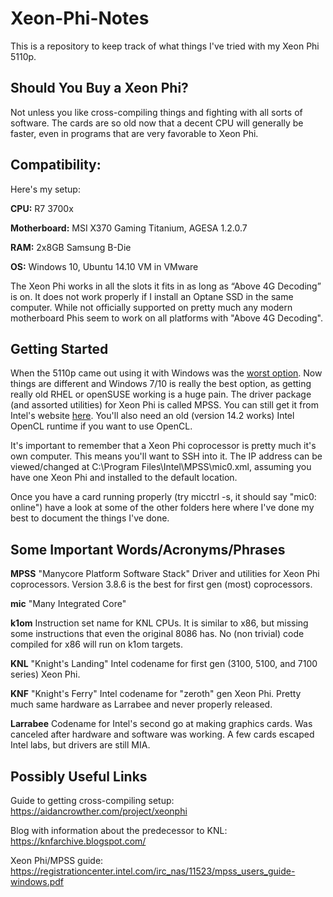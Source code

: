 # Xeon-Phi-Notes
 
This is a repository to keep track of what things I've tried with my Xeon Phi 5110p.

## Should You Buy a Xeon Phi?
Not unless you like cross-compiling things and fighting with all sorts of software. The cards are so old now that a decent CPU will generally be faster, even in programs that are very favorable to Xeon Phi.

## Compatibility:

Here's my setup:

<b>CPU:</b>         R7 3700x

<b>Motherboard:</b> MSI X370 Gaming Titanium, AGESA 1.2.0.7

<b>RAM:</b>         2x8GB Samsung B-Die

<b>OS:</b>          Windows 10, Ubuntu 14.10 VM in VMware


The Xeon Phi works in all the slots it fits in as long as “Above 4G Decoding” is on. It does not work properly if I install an Optane SSD in the same computer. While not officially supported on pretty much any modern motherboard Phis seem to work on all platforms with "Above 4G Decoding". 

## Getting Started

When the 5110p came out using it with Windows was the <a href=https://www.pugetsystems.com/labs/hpc/Windows-10-with-Xeon-Phi-733/>worst option</a>. Now things are different and Windows 7/10 is really the best option, as getting really old RHEL or openSUSE working is a huge pain. The driver package (and assorted utilities) for Xeon Phi is called MPSS. You can still get it from Intel's website <a href=https://www.intel.com/content/www/us/en/developer/articles/tool/manycore-platform-software-stack-mpss.html>here</a>. You'll also need an old (version 14.2 works) Intel OpenCL runtime if you want to use OpenCL.

It's important to remember that a Xeon Phi coprocessor is pretty much it's own computer. This means you'll want to SSH into it. The IP address can be viewed/changed at C:\Program Files\Intel\MPSS\mic0.xml, assuming you have one Xeon Phi and installed to the default location.

Once you have a card running properly (try micctrl -s, it should say "mic0: online") have a look at some of the other folders here where I've done my best to document the things I've done.

## Some Important Words/Acronyms/Phrases
<b>MPSS</b> "Manycore Platform Software Stack" Driver and utilities for Xeon Phi coprocessors. Version 3.8.6 is the best for first gen (most) coprocessors.

<b>mic</b> "Many Integrated Core"

<b>k1om</b> Instruction set name for KNL CPUs. It is similar to x86, but missing some instructions that even the original 8086 has. No (non trivial) code compiled for x86 will run on k1om targets.

<b>KNL</b> "Knight's Landing" Intel codename for first gen (3100, 5100, and 7100 series) Xeon Phi.

<b>KNF</b> "Knight's Ferry" Intel codename for "zeroth" gen Xeon Phi. Pretty much same hardware as Larrabee and never properly released.

<b>Larrabee</b> Codename for Intel's second go at making graphics cards. Was canceled after hardware and software was working. A few cards escaped Intel labs, but drivers are still MIA.  

## Possibly Useful Links
Guide to getting cross-compiling setup:
https://aidancrowther.com/project/xeonphi


Blog with information about the predecessor to KNL:
https://knfarchive.blogspot.com/

Xeon Phi/MPSS guide:
https://registrationcenter.intel.com/irc_nas/11523/mpss_users_guide-windows.pdf